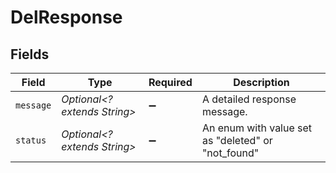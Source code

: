 # DelResponse


## Fields

| Field                                              | Type                                               | Required                                           | Description                                        |
| -------------------------------------------------- | -------------------------------------------------- | -------------------------------------------------- | -------------------------------------------------- |
| `message`                                          | *Optional<? extends String>*                       | :heavy_minus_sign:                                 | A detailed response message.                       |
| `status`                                           | *Optional<? extends String>*                       | :heavy_minus_sign:                                 | An enum with value set as "deleted" or "not_found" |